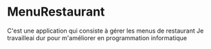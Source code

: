 # MenuRestaurant
C'est une application qui consiste à gérer les menus de restaurant
Je travailleai dur pour m'améliorer en programmation informatique
